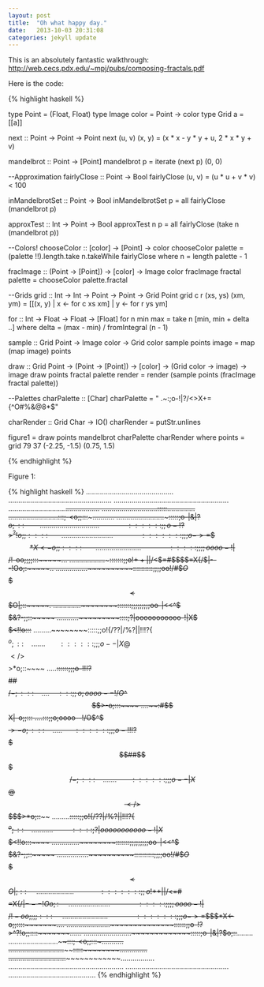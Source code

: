 ```yaml
---
layout: post
title:  "Oh what happy day."
date:   2013-10-03 20:31:08
categories: jekyll update
---
```


This is an absolutely fantastic walkthrough:
http://web.cecs.pdx.edu/~mpj/pubs/composing-fractals.pdf

Here is the code:

{% highlight haskell %}

type Point          = (Float, Float)
type Image color    = Point -> color
type Grid a         = [[a]]


next :: Point -> Point -> Point
next (u, v) (x, y) = (x * x - y * y + u, 2 * x * y + v)

mandelbrot :: Point -> [Point]
mandelbrot p = iterate (next p) (0, 0)

--Approximation
fairlyClose :: Point -> Bool
fairlyClose (u, v) = (u * u + v * v) < 100

inMandelbrotSet :: Point -> Bool
inMandelbrotSet p = all fairlyClose (mandelbrot p)

approxTest :: Int -> Point -> Bool
approxTest n p = all fairlyClose (take n (mandelbrot p))

--Colors!
chooseColor :: [color] -> [Point] -> color
chooseColor palette = (palette !!).length.take n.takeWhile fairlyClose
                      where n = length palette - 1

fracImage :: (Point -> [Point]) -> [color] -> Image color
fracImage fractal palette = chooseColor palette.fractal

--Grids
grid :: Int -> Int -> Point -> Point -> Grid Point
grid c r (xs, ys) (xm, ym) = [[(x, y) | x <- for c xs xm] | y <- for r ys ym]

for :: Int -> Float -> Float -> [Float]
for n min max = take n [min, min + delta ..]
                where delta = (max - min) / fromIntegral (n - 1)

sample :: Grid Point -> Image color -> Grid color
sample points image = map (map image) points

draw :: Grid Point -> (Point -> [Point]) -> [color] -> (Grid color -> image) -> image
draw points fractal palette render = render (sample points (fracImage fractal palette))

--Palettes
charPalette :: [Char]
charPalette = "    .~:;o-!|?/<>X+={^O#%&@8*$"

charRender :: Grid Char -> IO()
charRender = putStr.unlines

figure1 = draw points mandelbrot charPalette charRender
          where points = grid 79 37 (-2.25, -1.5) (0.75, 1.5)

{% endhighlight %}

Figure 1:

{% highlight haskell %}
                            ............................................
                        ....................................................
                    ..........................................................
                 .............................~~~~~~~~~~~~~~~~.................
              ............................~~~~~~~~~~:::::~~~~~~~~..............
            .........................~~~~~~~~~~~~:::;-<o;;:::~~~~~~~...........
         ........................~~~~~~~~~~~~~:::::;o-|&|?$o;::~~~~~~~~........
       ......................~~~~~~~~~~~~~~::::::;;o-!?>^?!o;;::::~~~~~~~......
     ....................~~~~~~~~~~~~~~:::::::;;;o->=$$$$*X<-o;;::::~~~~~~~....
   ...................~~~~~~~~~~~~~~:::::;;;;oooo-!|%$$$$$$/!-oo;;;;:::~~~~~...
 ..................~~~~~~~~~~~~~:::::::;;o!$++||/$<$=#$$$$=X{/$|---!Oo;:~~~~~..
................~~~~~~~~~~::::::::::;;;;oo!/#$$O$$$$$$$$$$$$$$$$<$$$O|;::~~~~~.
..............~~~~~~~~:::::::;;;;;;;;;oo-|<<^$$$$$$$$$$$$$$$$$$$$$$&?-;;::~~~~~
...........~~~~~~~~~::::;?|ooooooooooo-!|X$$$$$$$$$$$$$$$$$$$$$$$$$$<!!o:::~~~~
.........~~~~~~~~:::::;;o!{/??|/%?||!!!?{$$$$$$$$$$$$$$$$$$$$$$$$$$$$$^o;::~~~~
.......~~~~~~~::::::;;;o--|X$$@$$$$$$</>$$$$$$$$$$$$$$$$$$$$$$$$$$$$$>*o;::~~~~
.....~~~~~~::::::;;;o-!!!?$$$$$$$$$$$$##$$$$$$$$$$$$$$$$$$$$$$$$$$$$$/-;:::~~~~
....~~~~:::;;o;oooo--!/O$^$$$$$$$$$$$$$$$$$$$$$$$$$$$$$$$$$$$$$$$$$$>-o;:::~~~~
....~~:#$$$$$$$$$$$$$$$$$$$$$$$$$$$$$$$$$$$$$$$$$$$$$$$$$$$$$$$$$$X|-o;;:::~~~~
....~~~~:::;;o;oooo--!/O$^$$$$$$$$$$$$$$$$$$$$$$$$$$$$$$$$$$$$$$$$$$>-o;:::~~~~
.....~~~~~~::::::;;;o-!!!?$$$$$$$$$$$$##$$$$$$$$$$$$$$$$$$$$$$$$$$$$$/-;:::~~~~
.......~~~~~~~::::::;;;o--|X$$@$$$$$$</>$$$$$$$$$$$$$$$$$$$$$$$$$$$$$>*o;::~~~~
.........~~~~~~~~:::::;;o!{/??|/%?||!!!?{$$$$$$$$$$$$$$$$$$$$$$$$$$$$$^o;::~~~~
...........~~~~~~~~~::::;?|ooooooooooo-!|X$$$$$$$$$$$$$$$$$$$$$$$$$$<!!o:::~~~~
..............~~~~~~~~:::::::;;;;;;;;;oo-|<<^$$$$$$$$$$$$$$$$$$$$$$&?-;;::~~~~~
................~~~~~~~~~~::::::::::;;;;oo!/#$$O$$$$$$$$$$$$$$$$<$$$O|;::~~~~~.
 ..................~~~~~~~~~~~~~:::::::;;o!$++||/$<$=#$$$$=X{/$|---!Oo;:~~~~~..
   ...................~~~~~~~~~~~~~~:::::;;;;oooo-!|%$$$$$$/!-oo;;;;:::~~~~~...
     ....................~~~~~~~~~~~~~~:::::::;;;o->=$$$$*X<-o;;::::~~~~~~~....
       ......................~~~~~~~~~~~~~~::::::;;o-!?>^?!o;;::::~~~~~~~......
         ........................~~~~~~~~~~~~~:::::;o-|&|?$o;::~~~~~~~~........
            .........................~~~~~~~~~~~~:::;-<o;;:::~~~~~~~...........
              ............................~~~~~~~~~~:::::~~~~~~~~..............
                 .............................~~~~~~~~~~~~~~~~.................
                    ..........................................................
                        ....................................................
                            ............................................
{% endhighlight %}

[jekyll-gh]: https://github.com/mojombo/jekyll
[jekyll]:    http://jekyllrb.com
